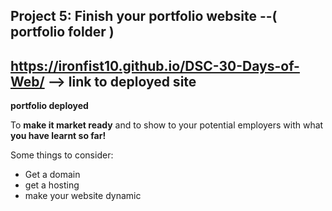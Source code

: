 ## Project 5: Finish your portfolio website --( portfolio folder )

## https://ironfist10.github.io/DSC-30-Days-of-Web/  --> link to deployed site
**portfolio deployed**

To **make it market ready** and to show to your potential employers with what **you have learnt so far!**

Some things to consider:
* Get a domain
* get a hosting
* make your website dynamic

